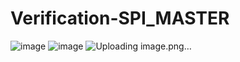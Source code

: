 # Verification-SPI_MASTER
![image](https://github.com/RV-999/Verification-SPI_MASTER/assets/74966323/b71162a7-8367-4785-a345-6b905439a828)
![image](https://github.com/RV-999/Verification-SPI_MASTER/assets/74966323/c1000422-bcaf-49a8-b47e-cc9fee6b90df)
![Uploading image.png…]()


